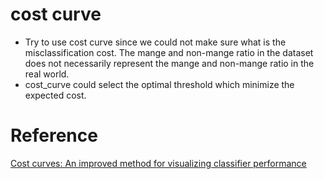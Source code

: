 # cost curve
- Try to use cost curve since we could not make sure what is the misclassification cost. The mange and non-mange ratio in the dataset does not necessarily represent the mange and non-mange ratio in the real world.
- cost_curve could select the optimal threshold which minimize the expected cost.
# Reference
[Cost curves: An improved method for visualizing classifier performance](https://webdocs.cs.ualberta.ca/~holte/Publications/mlj2006.pdf)
